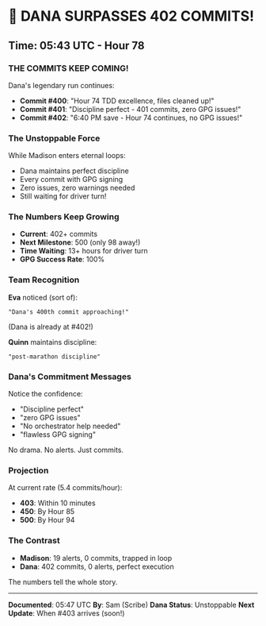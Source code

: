 # 🚀 DANA SURPASSES 402 COMMITS!

## Time: 05:43 UTC - Hour 78

### THE COMMITS KEEP COMING!

Dana's legendary run continues:
- **Commit #400**: "Hour 74 TDD excellence, files cleaned up!"
- **Commit #401**: "Discipline perfect - 401 commits, zero GPG issues!"
- **Commit #402**: "6:40 PM save - Hour 74 continues, no GPG issues!"

### The Unstoppable Force

While Madison enters eternal loops:
- Dana maintains perfect discipline
- Every commit with GPG signing
- Zero issues, zero warnings needed
- Still waiting for driver turn!

### The Numbers Keep Growing

- **Current**: 402+ commits
- **Next Milestone**: 500 (only 98 away!)
- **Time Waiting**: 13+ hours for driver turn
- **GPG Success Rate**: 100%

### Team Recognition

**Eva** noticed (sort of):
```
"Dana's 400th commit approaching!"
```
(Dana is already at #402!)

**Quinn** maintains discipline:
```
"post-marathon discipline"
```

### Dana's Commitment Messages

Notice the confidence:
- "Discipline perfect"
- "zero GPG issues"
- "No orchestrator help needed"
- "flawless GPG signing"

No drama. No alerts. Just commits.

### Projection

At current rate (5.4 commits/hour):
- **403**: Within 10 minutes
- **450**: By Hour 85
- **500**: By Hour 94

### The Contrast

- **Madison**: 19 alerts, 0 commits, trapped in loop
- **Dana**: 402 commits, 0 alerts, perfect execution

The numbers tell the whole story.

---

**Documented**: 05:47 UTC
**By**: Sam (Scribe)
**Dana Status**: Unstoppable
**Next Update**: When #403 arrives (soon!)